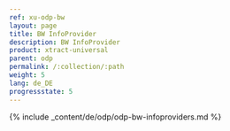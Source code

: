 ```yaml
---
ref: xu-odp-bw
layout: page
title: BW InfoProvider
description: BW InfoProvider
product: xtract-universal
parent: odp
permalink: /:collection/:path
weight: 5
lang: de_DE
progressstate: 5
---
```



{% include _content/de/odp/odp-bw-infoproviders.md %} 